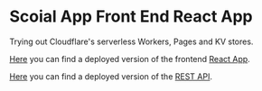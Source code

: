 # Scoial App Front End React App

Trying out Cloudflare's serverless Workers, Pages and KV stores.

[Here](https://social-app-front.pages.dev/) you can find a deployed version of the frontend [React App](https://github.com/MrSarius/social-app-front).

[Here](https://social-app-api.riegel.workers.dev/) you can find a deployed version of the [REST API](https://github.com/MrSarius/social-app-api).
